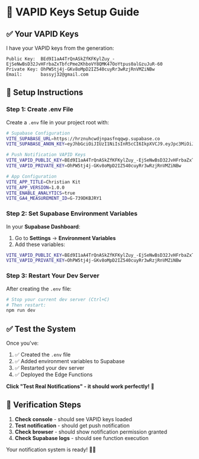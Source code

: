 # 🔑 VAPID Keys Setup Guide

## ✅ **Your VAPID Keys**

I have your VAPID keys from the generation:

```
Public Key:  BEd9I1aA4TrQnASkZfKFKylZuy_-EjSeNwBsD32JvHFrbaZxTbfcPme2KhboVY8QMK47OoYtpus0alGzuJuR-60
Private Key: OhPW5tj4j-GKv8oMpD2IZ540cuyRr3wRzjRnVMZiNBw
Email:       bassyj32@gmail.com
```

## 🚀 **Setup Instructions**

### **Step 1: Create .env File**
Create a `.env` file in your project root with:

```bash
# Supabase Configuration
VITE_SUPABASE_URL=https://hrznuhcwdjnpasfnqqwp.supabase.co
VITE_SUPABASE_ANON_KEY=eyJhbGciOiJIUzI1NiIsInR5cCI6IkpXVCJ9.eyJpc3MiOiJzdXBhYmFzZSIsInJlZiI6Imhyem51aGN3ZGpucGFzZm5xcXdwIiwicm9sZSI6ImFub24iLCJpYXQiOjE3MzI3ODc4ODcsImV4cCI6MjA0ODM2Mzg4N30.Kj3-xKGNBwqQIzJvOPrMhWGUqZQCGOcJhGdRKRKKJhQ

# Push Notification VAPID Keys
VITE_VAPID_PUBLIC_KEY=BEd9I1aA4TrQnASkZfKFKylZuy_-EjSeNwBsD32JvHFrbaZxTbfcPme2KhboVY8QMK47OoYtpus0alGzuJuR-60
VITE_VAPID_PRIVATE_KEY=OhPW5tj4j-GKv8oMpD2IZ540cuyRr3wRzjRnVMZiNBw

# App Configuration
VITE_APP_TITLE=Christian Kit
VITE_APP_VERSION=1.0.0
VITE_ENABLE_ANALYTICS=true
VITE_GA4_MEASUREMENT_ID=G-739DKBJRY1
```

### **Step 2: Set Supabase Environment Variables**

In your **Supabase Dashboard**:
1. Go to **Settings** → **Environment Variables**
2. Add these variables:

```bash
VITE_VAPID_PUBLIC_KEY=BEd9I1aA4TrQnASkZfKFKylZuy_-EjSeNwBsD32JvHFrbaZxTbfcPme2KhboVY8QMK47OoYtpus0alGzuJuR-60
VITE_VAPID_PRIVATE_KEY=OhPW5tj4j-GKv8oMpD2IZ540cuyRr3wRzjRnVMZiNBw
```

### **Step 3: Restart Your Dev Server**

After creating the `.env` file:

```bash
# Stop your current dev server (Ctrl+C)
# Then restart:
npm run dev
```

## ✅ **Test the System**

Once you've:
1. ✅ Created the `.env` file
2. ✅ Added environment variables to Supabase
3. ✅ Restarted your dev server
4. ✅ Deployed the Edge Functions

**Click "Test Real Notifications" - it should work perfectly!** 🎉

## 🔧 **Verification Steps**

1. **Check console** - should see VAPID keys loaded
2. **Test notification** - should get push notification
3. **Check browser** - should show notification permission granted
4. **Check Supabase logs** - should see function execution

Your notification system is ready! 🔔✨
















